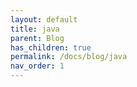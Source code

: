 ```yaml
---
layout: default
title: java
parent: Blog
has_children: true
permalink: /docs/blog/java
nav_order: 1
---
```


